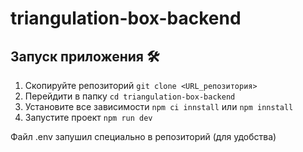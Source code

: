 # triangulation-box-backend

## Запуск приложения 🛠

1. Скопируйте репозиторий `git clone <URL_репозитория>`
2. Перейдити в папку `cd triangulation-box-backend`
3. Установите все зависимости `npm ci innstall` или `npm innstall`
4. Запустите проект `npm run dev`

Файл .env запушил специально в репозиторий (для удобства)
